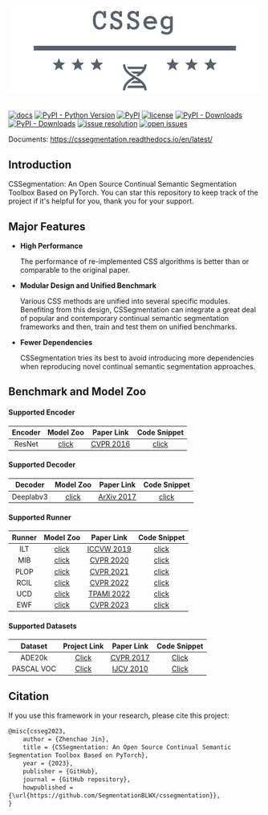 <div align="center">
  <img src="./docs/logo.png" width="600"/>
</div>
<br />

[![docs](https://img.shields.io/badge/docs-latest-blue)](https://cssegmentation.readthedocs.io/en/latest/)
[![PyPI - Python Version](https://img.shields.io/pypi/pyversions/cssegmentation)](https://pypi.org/project/cssegmentation/)
[![PyPI](https://img.shields.io/pypi/v/cssegmentation)](https://pypi.org/project/cssegmentation)
[![license](https://img.shields.io/github/license/SegmentationBLWX/cssegmentation.svg)](https://github.com/SegmentationBLWX/cssegmentation/blob/master/LICENSE)
[![PyPI - Downloads](https://pepy.tech/badge/cssegmentation)](https://pypi.org/project/cssegmentation/)
[![PyPI - Downloads](https://img.shields.io/pypi/dm/cssegmentation?style=flat-square)](https://pypi.org/project/cssegmentation/)
[![issue resolution](https://isitmaintained.com/badge/resolution/SegmentationBLWX/cssegmentation.svg)](https://github.com/SegmentationBLWX/cssegmentation/issues)
[![open issues](https://isitmaintained.com/badge/open/SegmentationBLWX/cssegmentation.svg)](https://github.com/SegmentationBLWX/cssegmentation/issues)

Documents: https://cssegmentation.readthedocs.io/en/latest/


## Introduction

CSSegmentation: An Open Source Continual Semantic Segmentation Toolbox Based on PyTorch.
You can star this repository to keep track of the project if it's helpful for you, thank you for your support.


## Major Features

- **High Performance**

  The performance of re-implemented CSS algorithms is better than or comparable to the original paper.
 
- **Modular Design and Unified Benchmark**
  
  Various CSS methods are unified into several specific modules.
  Benefiting from this design, CSSegmentation can integrate a great deal of popular and contemporary continual semantic segmentation frameworks and then, train and test them on unified benchmarks.
  
- **Fewer Dependencies**

  CSSegmentation tries its best to avoid introducing more dependencies when reproducing novel continual semantic segmentation approaches.
  

## Benchmark and Model Zoo

#### Supported Encoder

| Encoder                | Model Zoo                                                   | Paper Link                                                    | Code Snippet                                             |
| :-:                    | :-:                                                         | :-:                                                           | :-:                                                      |
| ResNet                 | [click](./docs/modelzoo/mib)                                | [CVPR 2016](https://arxiv.org/pdf/1512.03385.pdf)             | [click](./csseg/modules/models/encoders/resnet.py)       |

#### Supported Decoder

| Decoder                | Model Zoo                                                   | Paper Link                                                    | Code Snippet                                             |
| :-:                    | :-:                                                         | :-:                                                           | :-:                                                      |
| Deeplabv3              | [click](./docs/modelzoo/mib)                                | [ArXiv 2017](https://arxiv.org/pdf/1706.05587.pdf)            | [click](./csseg/modules/models/decoders/aspphead.py)     |

#### Supported Runner

| Runner                 | Model Zoo                                                   | Paper Link                                                                                                                                                                 | Code Snippet                                             |
| :-:                    | :-:                                                         | :-:                                                                                                                                                                        | :-:                                                      |
| ILT                    | [click](./docs/modelzoo/ilt)                                | [ICCVW 2019](https://arxiv.org/pdf/1907.13372.pdf)                                                                                                                         | [click](./csseg/modules/runners/ilt.py)                  |
| MIB                    | [click](./docs/modelzoo/mib)                                | [CVPR 2020](https://arxiv.org/pdf/2002.00718.pdf)                                                                                                                          | [click](./csseg/modules/runners/mib.py)                  |
| PLOP                   | [click](./docs/modelzoo/plop)                               | [CVPR 2021](https://arxiv.org/pdf/2011.11390.pdf)                                                                                                                          | [click](./csseg/modules/runners/plop.py)                 |
| RCIL                   | [click](./docs/modelzoo/rcil)                               | [CVPR 2022](https://arxiv.org/pdf/2203.05402.pdf)                                                                                                                          | [click](./csseg/modules/runners/rcil.py)                 |
| UCD                    | [click](./docs/modelzoo/ucd)                                | [TPAMI 2022](https://arxiv.org/pdf/2203.14098.pdf)                                                                                                                         | [click](./csseg/modules/runners/ucd.py)                  |
| EWF                    | [click](./docs/modelzoo/ewf)                                | [CVPR 2023](https://openaccess.thecvf.com/content/CVPR2023/papers/Xiao_Endpoints_Weight_Fusion_for_Class_Incremental_Semantic_Segmentation_CVPR_2023_paper.pdf)            | [click](./csseg/modules/runners/ewf.py)                  |

#### Supported Datasets

| Dataset                | Project Link                                                                               | Paper Link                                                                                | Code Snippet                                             |
| :-:                    | :-:                                                                                        | :-:                                                                                       | :-:                                                      |
| ADE20k                 | [Click](https://groups.csail.mit.edu/vision/datasets/ADE20K/)                              | [CVPR 2017](https://arxiv.org/pdf/1608.05442.pdf)                                         | [Click](./csseg/modules/datasets/ade20k.py)              |
| PASCAL VOC             | [Click](http://host.robots.ox.ac.uk/pascal/VOC/)                                           | [IJCV 2010](http://host.robots.ox.ac.uk/pascal/VOC/pubs/everingham10.pdf)                 | [Click](./csseg/modules/datasets/voc.py)                 |


## Citation

If you use this framework in your research, please cite this project:

```
@misc{csseg2023,
    author = {Zhenchao Jin},
    title = {CSSegmentation: An Open Source Continual Semantic Segmentation Toolbox Based on PyTorch},
    year = {2023},
    publisher = {GitHub},
    journal = {GitHub repository},
    howpublished = {\url{https://github.com/SegmentationBLWX/cssegmentation}},
}
```